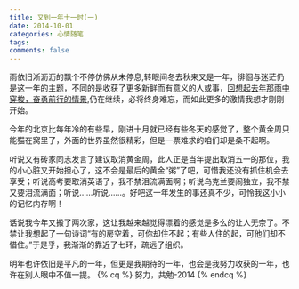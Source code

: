 ```yaml
---
title: 又到一年十一时(一)
date: 2014-10-01
categories: 心情随笔
tags:
comments: false
---
```


雨依旧淅沥沥的飘个不停仿佛从未停息,转眼间冬去秋来又是一年，徘徊与迷茫仍是这一年的主题，不同的是收获了更多新鲜而有意义的人或事，[回想起去年那雨中穿梭，奋勇前行的情景](/2013/10/08/blog/我的一次骑行经历—北戴河-一),仍在继续，必将终身难忘，而如此更多的激情我想才刚刚开始。

今年的北京比每年冷的有些早，刚进十月就已经有些冬天的感觉了，整个黄金周只能猫在窝里了，外面的世界虽然很精彩，但是一票难求的咱们却是桑不起啊。

<!--more-->

听说又有砖家同志发言了建议取消黄金周，此人正是当年提出取消五一的那位，我的小心脏又开始担心了，这不会是最后的黄金“粥”了吧，可惜我还没有抓住机会去享受；听说高考要取消英语了，我不禁泪流满面啊；听说乌克兰要闹独立，我不禁又要泪流满面；听说……听说……。好吧这一年发生的事还真不少，可怜我这小小的记忆内存啊！

话说我今年又搬了两次家，这让我越来越觉得漂着的感觉是多么的让人无奈了。不禁让我想起了一句诗词“有的房空着，可你却住不起；有些人住的起，可他们却不惜住。”于是乎，我渐渐的靠近了七环，疏远了组织。

明年也许依旧是平凡的一年，但更是我期待的一年，也会是我努力收获的一年，也许在别人眼中不值一提。
{% cq %} 努力，共勉-2014 {% endcq %}

